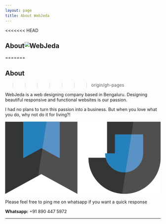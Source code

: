 ```yaml
---
layout: page
title: About WebJeda
---
```

<<<<<<< HEAD
## About![WebJeda](img/favicon.ico "WebJeda")
=======
## About
>>>>>>> origin/gh-pages

WebJeda is a web designing company based in Bengaluru. Designing beautiful responsive and functional websites is our passion. 

I had no plans to turn this passion into a business. But when you love what you do, why not do it for living?!

![WebJeda](img/webjeda-logo.png "WebJeda")

Please feel free to ping me on whatsapp if you want a quick response

**Whatsapp:** +91 890 447 5972

---